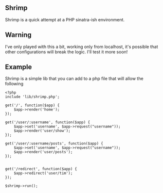 ## Shrimp
Shrimp is a quick attempt at a PHP sinatra-ish environment.

## Warning
I've only played with this a bit, working only from localhost, it's possible that other configurations will break the logic. I'll test it more soon!

## Example
Shrimp is a simple lib that you can add to a php file that will allow the following

	<?php
	include 'lib/shrimp.php';

	get('/', function($app) {
	    $app->render('home');
	});

	get('/user/:username', function($app) {
	    $app->set('username', $app->request("username"));
	    $app->render('user/show');
	});

	get('/user/:username/posts', function($app) {
	    $app->set('username', $app->request("username"));
	    $app->render('user/posts');
	});


	get('/redirect', function($app) {
	    $app->redirect('user/tim');
	});

	$shrimp->run();